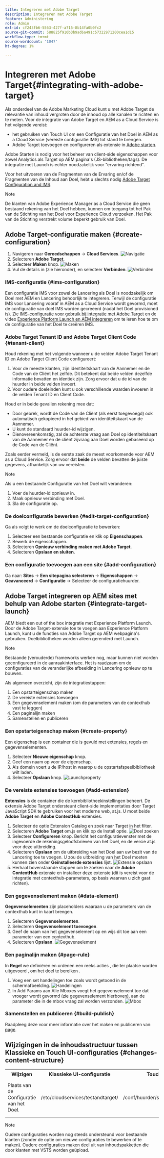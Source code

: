 ```yaml
---
title: Integreren met Adobe Target
description: Integreren met Adobe Target
feature: Administering
role: Admin
exl-id: cf243fb6-5563-427f-a715-8b14fa0b0fc2
source-git-commit: 588825f910b3b9ad6a491c57322971200cea1d15
workflow-type: tm+mt
source-wordcount: '1047'
ht-degree: 1%

---
```


# Integreren met Adobe Target{#integrating-with-adobe-target}

Als onderdeel van de Adobe Marketing Cloud kunt u met Adobe Target de relevantie van inhoud vergroten door de inhoud op alle kanalen te richten en te meten. Voor de integratie van Adobe Target en AEM as a Cloud Service is het volgende vereist:

* het gebruiken van Touch UI om een Configuratie van het Doel in AEM as a Cloud Service (vereiste configuratie IMS) tot stand te brengen.
* Adobe Target toevoegen en configureren als extensie in [Adobe starten](https://experienceleague.adobe.com/docs/experience-platform/tags/get-started/quick-start.html).

Adobe Starten is nodig voor het beheer van client-side eigenschappen voor zowel Analytics als Target op AEM pagina&#39;s (JS-bibliotheken/tags). De integratie met Launch is echter noodzakelijk voor &quot;ervaring richtend&quot;.

Voor het uitvoeren van de Fragmenten van de Ervaring en/of de Fragmenten van de Inhoud aan Doel, hebt u slechts nodig [Adobe Target Configuration and IMS](/help/sites-cloud/integrating/integration-adobe-target-ims.md).

>[!NOTE]
>
>De klanten van Adobe Experience Manager as a Cloud Service die geen bestaand rekening van het Doel hebben, kunnen om toegang tot het Pak van de Stichting van het Doel voor Experience Cloud verzoeken. Het Pak van de Stichting verstrekt volume beperkt gebruik van Doel.

## Adobe Target-configuratie maken {#create-configuration}

1. Navigeren naar **Gereedschappen** → **Cloud Services**.
   ![Navigatie](assets/cloudservice1.png "Navigatie")
2. Selecteren **Adobe Target**.
3. Selecteer **Maken** knop.
   ![Maken](assets/tenant1.png "Maken")
4. Vul de details in (zie hieronder), en selecteer **Verbinden**.
   ![Verbinden](assets/open_screen1.png "Verbinden")

### IMS-configuratie {#ims-configuration}

Een configuratie IMS voor zowel de Lancering als Doel is noodzakelijk om Doel met AEM en Lancering behoorlijk te integreren. Terwijl de configuratie IMS voor Lancering vooraf in AEM as a Cloud Service wordt gevormd, moet de configuratie van doel IMS worden gecreeerd (nadat het Doel provisioned is). Zie [IMS-configuratie voor gebruik bij integratie met Adobe Target](/help/sites-cloud/integrating/integration-adobe-target-ims.md) en de video [Experience Platform Launch en AEM integreren](https://experienceleague.adobe.com/docs/experience-manager-learn/sites/integrations/experience-platform-launch/overview.html) om te leren hoe te om de configuratie van het Doel te creëren IMS.

### Adobe Target Tenant ID and Adobe Target Client Code {#tenant-client}

Houd rekening met het volgende wanneer u de velden Adobe Target Tenant ID en Adobe Target Client Code configureert:

1. Voor de meeste klanten, zijn identiteitskaart van de Aannemer en de Code van de Cliënt het zelfde. Dit betekent dat beide velden dezelfde informatie bevatten en identiek zijn. Zorg ervoor dat u de id van de huurder in beide velden invoert.
2. Voor oudere doeleinden kunt u ook verschillende waarden invoeren in de velden Tenant ID en Client Code.

Houd er in beide gevallen rekening mee dat:

* Door gebrek, wordt de Code van de Cliënt (als eerst toegevoegd) ook automatisch gekopieerd in het gebied van identiteitskaart van de Aannemer.
* U kunt de standaard huurder-id wijzigen.
* Dienovereenkomstig, zal de achterste vraag aan Doel op identiteitskaart van de Aannemer en de cliënt zijvraag aan Doel worden gebaseerd op de Code van de Cliënt.

Zoals eerder vermeld, is de eerste zaak de meest voorkomende voor AEM as a Cloud Service. Zorg ervoor dat **beide** de velden bevatten de juiste gegevens, afhankelijk van uw vereisten.

>[!NOTE]
>
> Als u een bestaande Configuratie van het Doel wilt veranderen:
>
> 1. Voer de huurder-id opnieuw in.
> 2. Maak opnieuw verbinding met Doel.
> 3. Sla de configuratie op.


### De doelconfiguratie bewerken {#edit-target-configuration}

Ga als volgt te werk om de doelconfiguratie te bewerken:

1. Selecteer een bestaande configuratie en klik op **Eigenschappen**.
2. Bewerk de eigenschappen.
3. Selecteren **Opnieuw verbinding maken met Adobe Target**.
4. Selecteren **Opslaan en sluiten**.

### Een configuratie toevoegen aan een site {#add-configuration}

Ga naar: **Sites** → **Een sitepagina selecteren** → **Eigenschappen** → **Geavanceerd** → **Configuratie** → Selecteer de configuratiehuurder.

## Adobe Target integreren op AEM sites met behulp van Adobe starten {#integrate-target-launch}

AEM biedt een out of the box integratie met Experience Platform Launch. Door de Adobe Target-extensie toe te voegen aan Experience Platform Launch, kunt u de functies van Adobe Target op AEM webpagina&#39;s gebruiken. Doelbibliotheken worden alleen gerenderd met Launch.

>[!NOTE]
>
>Bestaande (verouderde) frameworks werken nog, maar kunnen niet worden geconfigureerd in de aanraakinterface. Het is raadzaam om de configuraties van de veranderlijke afbeelding in Lancering opnieuw op te bouwen.

Als algemeen overzicht, zijn de integratiestappen:

1. Een opstarteigenschap maken
2. De vereiste extensies toevoegen
3. Een gegevenselement maken (om de parameters van de contexthub vast te leggen)
4. Een paginalijn maken
5. Samenstellen en publiceren

### Een opstarteigenschap maken {#create-property}

Een eigenschap is een container die is gevuld met extensies, regels en gegevenselementen.

1. Selecteer **Nieuwe eigenschap** knop.
2. Geef een naam op voor de eigenschap.
3. Als domein voert u de IP/host in waarop u de opstartafspeelbibliotheek wilt laden.
4. Selecteer **Opslaan** knop.
   ![Launchproperty](assets/properties_newproperty1.png "Launchproperty")

### De vereiste extensies toevoegen {#add-extension}

**Extensies** is de container die de kernbibliotheekinstellingen beheert. De extensie Adobe Target ondersteunt client-side implementaties door Target JavaScript SDK te gebruiken voor het moderne web, at.js. U moet beide **Adobe Target** en **Adobe ContextHub** extensies.

1. Selecteer de optie Extension Catalog en zoek naar Target in het filter.
2. Selecteren **Adobe Target** om.js en klik op de Install optie.
   ![Doel zoeken](assets/search_ext1.png "Doel zoeken")
3. Selecteer **Configureren** knop. Bericht het configuratievenster met de ingevoerde de rekeningsgeloofsbrieven van het Doel, en de versie at.js voor deze uitbreiding.
4. Selecteren **Opslaan** om de uitbreiding van het Doel aan uw bezit van de Lancering toe te voegen. U zou de uitbreiding van het Doel moeten kunnen zien onder **Geïnstalleerde extensies** lijst.
   ![Extensie opslaan](assets/configure_extension1.png "Extensie opslaan")
5. Herhaal bovenstaande stappen om te zoeken naar de **Adobe ContextHub** extensie en installeer deze extensie (dit is vereist voor de integratie met contexthub-parameters, op basis waarvan u zich gaat richten).

### Een gegevenselement maken {#data-element}

**Gegevenselementen** zijn placeholders waaraan u de parameters van de contexthub kunt in kaart brengen.

1. Selecteren **Gegevenselementen**.
2. Selecteren **Gegevenselement toevoegen**.
3. Geef de naam van het gegevenselement op en wijs dit toe aan een parameter van een contexthub.
4. Selecteren **Opslaan**.
   ![Gegevenselement](assets/data_elem1.png "Gegevenselement")

### Een paginalijn maken {#page-rule}

In **Regel** we definiëren en ordenen een reeks acties , die ter plaatse worden uitgevoerd , om het doel te bereiken .

1. Voeg een set handelingen toe zoals wordt getoond in de schermafbeelding.
   ![Handelingen](assets/rules1.png "Handelingen")
2. In Add Params aan Alle Mboxes voegt het gegevenselement toe dat vroeger wordt gevormd (zie gegevenselement hierboven), aan de parameter die in de mbox vraag zal worden verzonden.
   ![Mbox](assets/map_data1.png "Handelingen")

### Samenstellen en publiceren {#build-publish}

Raadpleeg deze voor meer informatie over het maken en publiceren van [page](https://experienceleague.adobe.com/docs/experience-manager-learn/aem-target-tutorial/aem-target-implementation/using-launch-adobe-io.html).

## Wijzigingen in de inhoudsstructuur tussen Klassieke en Touch UI-configuraties {#changes-content-structure}

<table style="table-layout:auto">
  <tr>
    <th>Wijzigen</th>
    <th>Klassieke UI-configuratie</th>
    <th>Touch UI-configuratie</th>
    <th>Gevolgen</th>
  </tr>
  <tr>
    <td>Plaats van de Configuratie van het Doel.</td>
    <td>/etc/cloudservices/testandtarget/</td>
    <td>/conf/huurder/settings/cloudconfigs/target/</td>
    <td> Eerder waren de veelvoudige configuraties aanwezig onder /etc/cloudservices/testandtarget maar nu is één enkele configuratie aanwezig onder een huurder.</td>
  </tr>
</table>

>[!NOTE]
>
>Oudere configuraties worden nog steeds ondersteund voor bestaande klanten (zonder de optie om nieuwe configuraties te bewerken of te maken). Oudere configuraties maken deel uit van inhoudspakketten die door klanten met VSTS worden geüpload.
